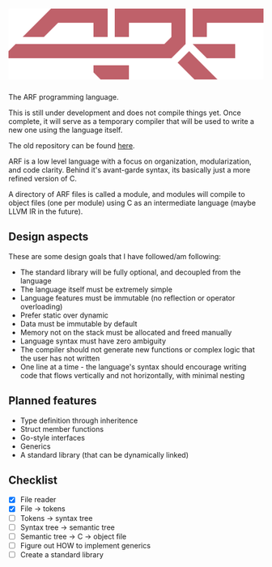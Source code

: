 # ![ARF](assets/logo.svg)

The ARF programming language.

This is still under development and does not compile things yet. Once complete,
it will serve as a temporary compiler that will be used to write a new one using
the language itself.

The old repository can be found [here](https://github.com/sashakoshka/arf-old).

ARF is a low level language with a focus on organization, modularization, and
code clarity. Behind it's avant-garde syntax, its basically just a more refined
version of C.

A directory of ARF files is called a module, and modules will compile to object
files (one per module) using C as an intermediate language (maybe LLVM IR in the
future).

## Design aspects

These are some design goals that I have followed/am following:

- The standard library will be fully optional, and decoupled from the language
- The language itself must be extremely simple
- Language features must be immutable (no reflection or operator overloading)
- Prefer static over dynamic
- Data must be immutable by default
- Memory not on the stack must be allocated and freed manually
- Language syntax must have zero ambiguity
- The compiler should not generate new functions or complex logic that the user
  has not written
- One line at a time - the language's syntax should encourage writing code that
  flows vertically and not horizontally, with minimal nesting

## Planned features

- Type definition through inheritence
- Struct member functions
- Go-style interfaces
- Generics
- A standard library (that can be dynamically linked)

## Checklist

- [X] File reader
- [X] File -> tokens
- [ ] Tokens -> syntax tree
- [ ] Syntax tree -> semantic tree
- [ ] Semantic tree -> C -> object file
- [ ] Figure out HOW to implement generics
- [ ] Create a standard library
